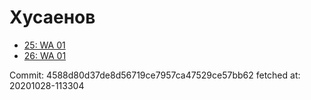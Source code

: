 # Хусаенов
- [25: WA 01](25.md)
- [26: WA 01](26.md)

Commit: 4588d80d37de8d56719ce7957ca47529ce57bb62
 fetched at: 20201028-113304
